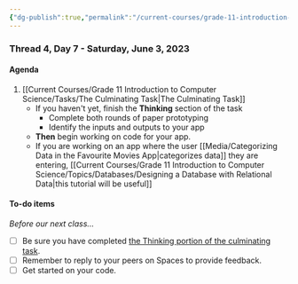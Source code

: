 ```yaml
---
{"dg-publish":true,"permalink":"/current-courses/grade-11-introduction-to-computer-science/section-2/thread-4/day-7/","dgHomeLink":false}
---
```


### Thread 4, Day 7 - Saturday, June 3, 2023

#### Agenda

1. [[Current Courses/Grade 11 Introduction to Computer Science/Tasks/The Culminating Task\|The Culminating Task]]
	- If you haven't yet, finish the **Thinking** section of the task
		- Complete both rounds of paper prototyping
		- Identify the inputs and outputs to your app
	- **Then** begin working on code for your app.
	- If you are working on an app where the user [[Media/Categorizing Data in the Favourite Movies App\|categorizes data]] they are entering, [[Current Courses/Grade 11 Introduction to Computer Science/Topics/Databases/Designing a Database with Relational Data\|this tutorial will be useful]]
	
#### To-do items
*Before our next class...*
- [ ] Be sure you have completed [the Thinking portion of the culminating task](https://drive.google.com/file/d/1FcuQ33zGVQgGnEi4tEz-kbtQWrdZOgp0/view?usp=share_link).
- [ ] Remember to reply to your peers on Spaces to provide feedback.
- [ ] Get started on your code. 